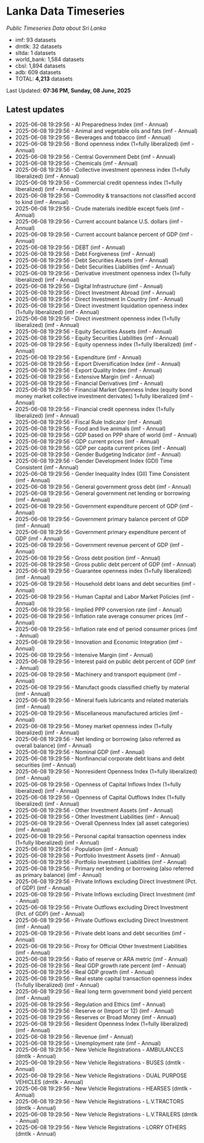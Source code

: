 # Lanka Data Timeseries
*Public Timeseries Data about Sri Lanka*

* imf: 93 datasets
* dmtlk: 32 datasets
* sltda: 1 datasets
* world_bank: 1,584 datasets
* cbsl: 1,894 datasets
* adb: 609 datasets
* TOTAL: **4,213** datasets

Last Updated: **07:36 PM, Sunday, 08 June, 2025**

## Latest updates

* 2025-06-08 19:29:56 - AI Preparedness Index (imf - Annual)
* 2025-06-08 19:29:56 - Animal and vegetable oils and fats (imf - Annual)
* 2025-06-08 19:29:56 - Beverages and tobacco (imf - Annual)
* 2025-06-08 19:29:56 - Bond openness index (1=fully liberalized) (imf - Annual)
* 2025-06-08 19:29:56 - Central Government Debt (imf - Annual)
* 2025-06-08 19:29:56 - Chemicals (imf - Annual)
* 2025-06-08 19:29:56 - Collective investment openness index (1=fully liberalized) (imf - Annual)
* 2025-06-08 19:29:56 - Commercial credit openness index (1=fully liberalized) (imf - Annual)
* 2025-06-08 19:29:56 - Commodity & transactions not classified accord to kind (imf - Annual)
* 2025-06-08 19:29:56 - Crude materials inedible except fuels (imf - Annual)
* 2025-06-08 19:29:56 - Current account balance U.S. dollars (imf - Annual)
* 2025-06-08 19:29:56 - Current account balance percent of GDP (imf - Annual)
* 2025-06-08 19:29:56 - DEBT (imf - Annual)
* 2025-06-08 19:29:56 - Debt Forgiveness (imf - Annual)
* 2025-06-08 19:29:56 - Debt Securities Assets (imf - Annual)
* 2025-06-08 19:29:56 - Debt Securities Liabilities (imf - Annual)
* 2025-06-08 19:29:56 - Derivative investment openness index (1=fully liberalized) (imf - Annual)
* 2025-06-08 19:29:56 - Digital Infrastructure (imf - Annual)
* 2025-06-08 19:29:56 - Direct Investment Abroad (imf - Annual)
* 2025-06-08 19:29:56 - Direct Investment In Country (imf - Annual)
* 2025-06-08 19:29:56 - Direct investment liquidation openness index (1=fully liberalized) (imf - Annual)
* 2025-06-08 19:29:56 - Direct investment openness index (1=fully liberalized) (imf - Annual)
* 2025-06-08 19:29:56 - Equity Securities Assets (imf - Annual)
* 2025-06-08 19:29:56 - Equity Securities Liabilities (imf - Annual)
* 2025-06-08 19:29:56 - Equity openness index (1=fully liberalized) (imf - Annual)
* 2025-06-08 19:29:56 - Expenditure (imf - Annual)
* 2025-06-08 19:29:56 - Export Diversification Index (imf - Annual)
* 2025-06-08 19:29:56 - Export Quality Index (imf - Annual)
* 2025-06-08 19:29:56 - Extensive Margin (imf - Annual)
* 2025-06-08 19:29:56 - Financial Derivatives (imf - Annual)
* 2025-06-08 19:29:56 - Financial Market Openness Index (equity bond money market collective investment derivates) 1=fully liberalized (imf - Annual)
* 2025-06-08 19:29:56 - Financial credit openness index (1=fully liberalized) (imf - Annual)
* 2025-06-08 19:29:56 - Fiscal Rule Indicator (imf - Annual)
* 2025-06-08 19:29:56 - Food and live animals (imf - Annual)
* 2025-06-08 19:29:56 - GDP based on PPP share of world (imf - Annual)
* 2025-06-08 19:29:56 - GDP current prices (imf - Annual)
* 2025-06-08 19:29:56 - GDP per capita current prices (imf - Annual)
* 2025-06-08 19:29:56 - Gender Budgeting Indicator (imf - Annual)
* 2025-06-08 19:29:56 - Gender Development Index (GDI) Time Consistent (imf - Annual)
* 2025-06-08 19:29:56 - Gender Inequality Index (GII) Time Consistent (imf - Annual)
* 2025-06-08 19:29:56 - General government gross debt (imf - Annual)
* 2025-06-08 19:29:56 - General government net lending or borrowing (imf - Annual)
* 2025-06-08 19:29:56 - Government expenditure percent of GDP (imf - Annual)
* 2025-06-08 19:29:56 - Government primary balance percent of GDP (imf - Annual)
* 2025-06-08 19:29:56 - Government primary expenditure percent of GDP (imf - Annual)
* 2025-06-08 19:29:56 - Government revenue percent of GDP (imf - Annual)
* 2025-06-08 19:29:56 - Gross debt position (imf - Annual)
* 2025-06-08 19:29:56 - Gross public debt percent of GDP (imf - Annual)
* 2025-06-08 19:29:56 - Guarantee openness index (1=fully liberalized) (imf - Annual)
* 2025-06-08 19:29:56 - Household debt loans and debt securities (imf - Annual)
* 2025-06-08 19:29:56 - Human Capital and Labor Market Policies (imf - Annual)
* 2025-06-08 19:29:56 - Implied PPP conversion rate (imf - Annual)
* 2025-06-08 19:29:56 - Inflation rate average consumer prices (imf - Annual)
* 2025-06-08 19:29:56 - Inflation rate end of period consumer prices (imf - Annual)
* 2025-06-08 19:29:56 - Innovation and Economic Integration (imf - Annual)
* 2025-06-08 19:29:56 - Intensive Margin (imf - Annual)
* 2025-06-08 19:29:56 - Interest paid on public debt percent of GDP (imf - Annual)
* 2025-06-08 19:29:56 - Machinery and transport equipment (imf - Annual)
* 2025-06-08 19:29:56 - Manufact goods classified chiefly by material (imf - Annual)
* 2025-06-08 19:29:56 - Mineral fuels lubricants and related materials (imf - Annual)
* 2025-06-08 19:29:56 - Miscellaneous manufactured articles (imf - Annual)
* 2025-06-08 19:29:56 - Money market openness index (1=fully liberalized) (imf - Annual)
* 2025-06-08 19:29:56 - Net lending or borrowing (also referred as overall balance) (imf - Annual)
* 2025-06-08 19:29:56 - Nominal GDP (imf - Annual)
* 2025-06-08 19:29:56 - Nonfinancial corporate debt loans and debt securities (imf - Annual)
* 2025-06-08 19:29:56 - Nonresident Openness Index (1=fully liberalized) (imf - Annual)
* 2025-06-08 19:29:56 - Openness of Capital Inflows Index (1=fully liberalized) (imf - Annual)
* 2025-06-08 19:29:56 - Openness of Capital Outflows Index (1=fully liberalized) (imf - Annual)
* 2025-06-08 19:29:56 - Other Investment Assets (imf - Annual)
* 2025-06-08 19:29:56 - Other Investment Liabilities (imf - Annual)
* 2025-06-08 19:29:56 - Overall Openness Index (all asset categories) (imf - Annual)
* 2025-06-08 19:29:56 - Personal capital transaction openness index (1=fully liberalized) (imf - Annual)
* 2025-06-08 19:29:56 - Population (imf - Annual)
* 2025-06-08 19:29:56 - Portfolio Investment Assets (imf - Annual)
* 2025-06-08 19:29:56 - Portfolio Investment Liabilities (imf - Annual)
* 2025-06-08 19:29:56 - Primary net lending or borrowing (also referred as primary balance) (imf - Annual)
* 2025-06-08 19:29:56 - Private Inflows excluding Direct Investment (Pct. of GDP) (imf - Annual)
* 2025-06-08 19:29:56 - Private Inflows excluding Direct Investment (imf - Annual)
* 2025-06-08 19:29:56 - Private Outflows excluding Direct Investment (Pct. of GDP) (imf - Annual)
* 2025-06-08 19:29:56 - Private Outflows excluding Direct Investment (imf - Annual)
* 2025-06-08 19:29:56 - Private debt loans and debt securities (imf - Annual)
* 2025-06-08 19:29:56 - Proxy for Official Other Investment Liabilities (imf - Annual)
* 2025-06-08 19:29:56 - Ratio of reserve or ARA metric (imf - Annual)
* 2025-06-08 19:29:56 - Real GDP growth rate percent (imf - Annual)
* 2025-06-08 19:29:56 - Real GDP growth (imf - Annual)
* 2025-06-08 19:29:56 - Real estate capital transaction openness index (1=fully liberalized) (imf - Annual)
* 2025-06-08 19:29:56 - Real long term government bond yield percent (imf - Annual)
* 2025-06-08 19:29:56 - Regulation and Ethics (imf - Annual)
* 2025-06-08 19:29:56 - Reserve or (Import or 12) (imf - Annual)
* 2025-06-08 19:29:56 - Reserves or Broad Money (imf - Annual)
* 2025-06-08 19:29:56 - Resident Openness Index (1=fully liberalized) (imf - Annual)
* 2025-06-08 19:29:56 - Revenue (imf - Annual)
* 2025-06-08 19:29:56 - Unemployment rate (imf - Annual)
* 2025-06-08 19:29:56 - New Vehicle Registrations - AMBULANCES (dmtlk - Annual)
* 2025-06-08 19:29:56 - New Vehicle Registrations - BUSES (dmtlk - Annual)
* 2025-06-08 19:29:56 - New Vehicle Registrations - DUAL PURPOSE VEHICLES (dmtlk - Annual)
* 2025-06-08 19:29:56 - New Vehicle Registrations - HEARSES (dmtlk - Annual)
* 2025-06-08 19:29:56 - New Vehicle Registrations - L.V.TRACTORS (dmtlk - Annual)
* 2025-06-08 19:29:56 - New Vehicle Registrations - L.V.TRAILERS (dmtlk - Annual)
* 2025-06-08 19:29:56 - New Vehicle Registrations - LORRY OTHERS (dmtlk - Annual)